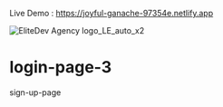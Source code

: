 Live Demo : https://joyful-ganache-97354e.netlify.app

![EliteDev Agency logo_LE_auto_x2](https://github.com/user-attachments/assets/f9ea4992-ce3b-4735-9138-3359cefb9c31)


# login-page-3
sign-up-page
